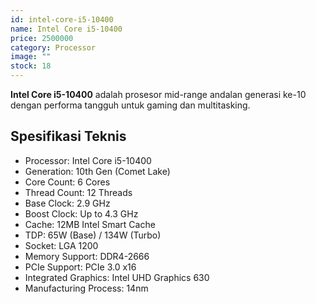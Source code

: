 ```yaml
---
id: intel-core-i5-10400
name: Intel Core i5-10400
price: 2500000
category: Processor
image: ""
stock: 18
---
```


**Intel Core i5-10400** adalah prosesor mid-range andalan generasi ke-10 dengan performa tangguh untuk gaming dan multitasking.

## Spesifikasi Teknis

- Processor: Intel Core i5-10400
- Generation: 10th Gen (Comet Lake)
- Core Count: 6 Cores
- Thread Count: 12 Threads
- Base Clock: 2.9 GHz
- Boost Clock: Up to 4.3 GHz
- Cache: 12MB Intel Smart Cache
- TDP: 65W (Base) / 134W (Turbo)
- Socket: LGA 1200
- Memory Support: DDR4-2666
- PCIe Support: PCIe 3.0 x16
- Integrated Graphics: Intel UHD Graphics 630
- Manufacturing Process: 14nm
